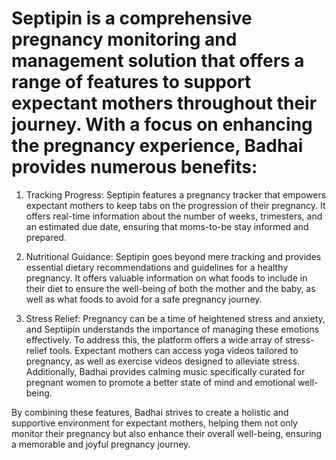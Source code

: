 # Septipin is a comprehensive pregnancy monitoring and management solution that offers a range of features to support expectant mothers throughout their journey. With a focus on enhancing the pregnancy experience, Badhai provides numerous benefits:

1. Tracking Progress: Septipin features a pregnancy tracker that empowers expectant mothers to keep tabs on the progression of their pregnancy. It offers real-time information about the number of weeks, trimesters, and an estimated due date, ensuring that moms-to-be stay informed and prepared.

2. Nutritional Guidance: Septipin goes beyond mere tracking and provides essential dietary recommendations and guidelines for a healthy pregnancy. It offers valuable information on what foods to include in their diet to ensure the well-being of both the mother and the baby, as well as what foods to avoid for a safe pregnancy journey.

3. Stress Relief: Pregnancy can be a time of heightened stress and anxiety, and Septiipin understands the importance of managing these emotions effectively. To address this, the platform offers a wide array of stress-relief tools. Expectant mothers can access yoga videos tailored to pregnancy, as well as exercise videos designed to alleviate stress. Additionally, Badhai provides calming music specifically curated for pregnant women to promote a better state of mind and emotional well-being.

By combining these features, Badhai strives to create a holistic and supportive environment for expectant mothers, helping them not only monitor their pregnancy but also enhance their overall well-being, ensuring a memorable and joyful pregnancy journey.
